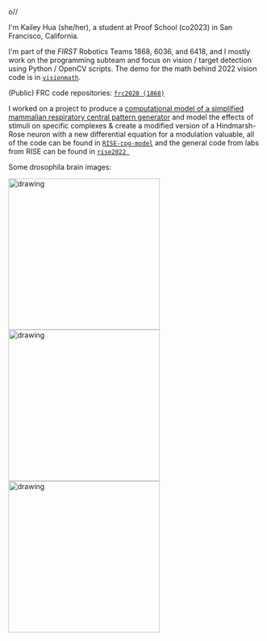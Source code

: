 o//

I'm Kailey Hua (she/her), a student at Proof School (co2023) in San Francisco, California.

I'm part of the _FIRST_ Robotics Teams 1868, 6036, and 6418, and I mostly work on the programming subteam and focus on vision / target detection using Python / OpenCV scripts. The demo for the math behind 2022 vision code is in [`visionmath`](https://github.com/kaileyhh/visionmath).

(Public) FRC code repositories: [`frc2020 (1868)`](https://github.com/team1868/frc2020)

I worked on a project to produce a [computational model of a simplified mammalian respiratory central pattern generator](https://github.com/kaileyhh/RISE-cpg-model/blob/main/group_k_POSTER.pdf) and model the effects of stimuli on specific complexes & create a modified version of a Hindmarsh-Rose neuron with a new differential equation for a modulation valuable, all of the code can be found in [`RISE-cpg-model`](https://github.com/kaileyhh/RISE-cpg-model) and the general code from labs from RISE can be found in [`rise2022 `](https://github.com/kaileyhh/rise2022)

Some drosophila brain images:

<img src="https://github.com/kaileyhh/rise2022/blob/main/drosophila_brain/DAPI_20x.jpeg" alt="drawing" width="300"/><img src="https://github.com/kaileyhh/rise2022/blob/main/drosophila_brain/GFP_20x.jpeg" alt="drawing" width="300"/><img src="https://github.com/kaileyhh/rise2022/blob/main/drosophila_brain/composite_y_r.jpg" alt="drawing" width="300"/>







<!--
**kaileyhh/kaileyhh** is a ✨ _special_ ✨ repository because its `README.md` (this file) appears on your GitHub profile.

Here are some ideas to get you started:

- 🔭 I’m currently working on ...
- 🌱 I’m currently learning ...
- 👯 I’m looking to collaborate on ...
- 🤔 I’m looking for help with ...
- 💬 Ask me about ...
- 📫 How to reach me: ...
- 😄 Pronouns: ...
- ⚡ Fun fact: ...a
-->

